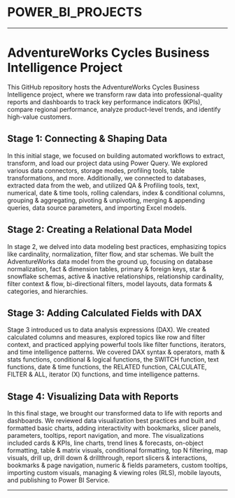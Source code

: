 # POWER_BI_PROJECTS

---

# AdventureWorks Cycles Business Intelligence Project

This GitHub repository hosts the AdventureWorks Cycles Business Intelligence project, where we transform raw data into professional-quality reports and dashboards to track key performance indicators (KPIs), compare regional performance, analyze product-level trends, and identify high-value customers.

## Stage 1: Connecting & Shaping Data

In this initial stage, we focused on building automated workflows to extract, transform, and load our project data using Power Query. We explored various data connectors, storage modes, profiling tools, table transformations, and more. Additionally, we connected to databases, extracted data from the web, and utilized QA & Profiling tools, text, numerical, date & time tools, rolling calendars, index & conditional columns, grouping & aggregating, pivoting & unpivoting, merging & appending queries, data source parameters, and importing Excel models.

## Stage 2: Creating a Relational Data Model

In stage 2, we delved into data modeling best practices, emphasizing topics like cardinality, normalization, filter flow, and star schemas. We built the AdventureWorks data model from the ground up, focusing on database normalization, fact & dimension tables, primary & foreign keys, star & snowflake schemas, active & inactive relationships, relationship cardinality, filter context & flow, bi-directional filters, model layouts, data formats & categories, and hierarchies.

## Stage 3: Adding Calculated Fields with DAX

Stage 3 introduced us to data analysis expressions (DAX). We created calculated columns and measures, explored topics like row and filter context, and practiced applying powerful tools like filter functions, iterators, and time intelligence patterns. We covered DAX syntax & operators, math & stats functions, conditional & logical functions, the SWITCH function, text functions, date & time functions, the RELATED function, CALCULATE, FILTER & ALL, iterator (X) functions, and time intelligence patterns.

## Stage 4: Visualizing Data with Reports

In this final stage, we brought our transformed data to life with reports and dashboards. We reviewed data visualization best practices and built and formatted basic charts, adding interactivity with bookmarks, slicer panels, parameters, tooltips, report navigation, and more. The visualizations included cards & KPIs, line charts, trend lines & forecasts, on-object formatting, table & matrix visuals, conditional formatting, top N filtering, map visuals, drill up, drill down & drillthrough, report slicers & interactions, bookmarks & page navigation, numeric & fields parameters, custom tooltips, importing custom visuals, managing & viewing roles (RLS), mobile layouts, and publishing to Power BI Service.


---

